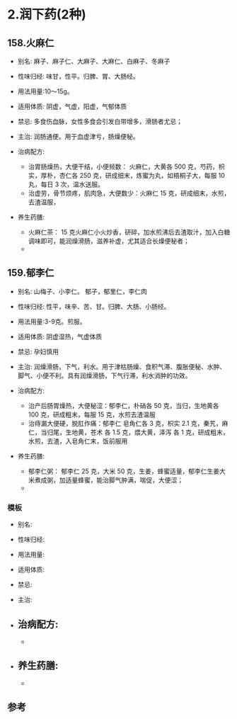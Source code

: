 # 2.润下药(2种)


## 158.火麻仁

- 别名: 麻子、麻子仁、大麻子、大麻仁、白麻子、冬麻子
- 性味归经: 味甘，性平。归脾、胃、大肠经。
- 用法用量:10～15g。
- 适用体质: 阴虚，气虚，阳虚，气郁体质
- 禁忌: 多食伤血脉，女性多食会引发白带增多，滑肠者尤忌；

- 主治: 润肠通便。用于血虚津亏，肠燥便秘。
- 治病配方: 
  - 治胃肠燥热，大便干结，小便频数： 火麻仁，大黄各 500 克，芍药，枳实，厚朴，杏仁各 250 克，研成细末，炼蜜为丸，如梧桐子大，每服 10 丸，每日 3 次，温水送服。
  - 治虚劳，骨节烦疼，肌肉急，大便数少：火麻仁 15 克，研成细末，水煎，去渣温服，
  
- 养生药膳: 
  - 火麻仁茶： 15 克火麻仁小火炒香，研碎，加水煎沸后去渣取汁，加入白糖调味即可，能润燥滑肠，滋养补虚，尤其适合长燥便秘者；
  -

## 159.郁李仁

- 别名: 山梅子、小李仁。 郁子，郁里仁，李仁肉
- 性味归经: 性平，味辛、苦、甘。归脾、大肠、小肠经。
- 用法用量:3-9克。煎服。
- 适用体质: 阴虚湿热，气虚体质
- 禁忌: 孕妇慎用

- 主治:  润燥滑肠，下气，利水。用于津枯肠燥、食积气滞、腹胀便秘、水肿、脚气、小便不利。具有润燥滑肠，下气行滞，利水消肿的功效。
- 治病配方: 
  - 治产后肠胃燥热，大便秘涩：郁李仁，朴硝各 50 克，当归，生地黄各 100 克，研成粗末，每服 15 克，水煎去渣温服
  - 治痔漏大便硬，脱肛作痛：郁李仁 皂角仁各 3 克，枳实 2.1 克，秦艽，麻仁，当归尾，生地黄，苍术 各 1.5 克，煨大黄，泽泻 各 1 克，研成粗末，水煎，去渣，入皂角仁末，饭前服用
  
- 养生药膳: 
  - 郁李仁粥： 郁李仁 25 克，大米 50 克，生姜，蜂蜜适量，郁李仁生姜大米煮成粥，加适量蜂蜜，能治脚气肿满，喘促，大便涩；
  -






### 模板

- 别名: 
- 性味归经: 
- 用法用量:
- 适用体质: 
- 禁忌: 

- 主治: 
- 治病配方: 
  - 
  - 
  
- 养生药膳: 
  -
  -


## 参考
